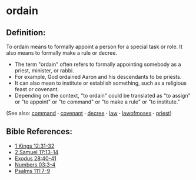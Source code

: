 # ordain #

## Definition: ##

To ordain means to formally appoint a person for a special task or role. It also means to formally make a rule or decree.

* The term "ordain" often refers to formally appointing somebody as a priest, minister, or rabbi.
* For example, God ordained Aaron and his descendants to be priests.
* It can also mean to institute or establish something, such as a religious feast or covenant.
* Depending on the context, "to ordain" could be translated as "to assign" or "to appoint" or "to command" or "to make a rule" or "to institute."

(See also: [command](../other/command.md) **·** [covenant](../kt/covenant.md) **·** [decree](../other/decree.md) **·** [law](../other/law.md) **·** [lawofmoses](../kt/lawofmoses.md) **·** [priest](../kt/priest.md))

## Bible References: ##

* [1 Kings 12:31-32](https://door43.org/en/bible/notes/1ki/12/31)
* [2 Samuel 17:13-14](https://door43.org/en/bible/notes/2sa/17/13)
* [Exodus 28:40-41](https://door43.org/en/bible/notes/exo/28/40)
* [Numbers 03:3-4](https://door43.org/en/bible/notes/num/03/03)
* [Psalms 111:7-9](https://door43.org/en/bible/notes/psa/111/007)

